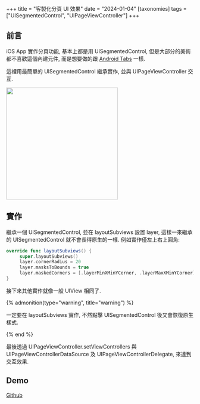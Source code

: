 +++
title = "客製化分頁 UI 效果"
date = "2024-01-04"
[taxonomies]
tags = ["UISegmentedControl", "UIPageViewController"]
+++

## 前言

iOS App 實作分頁功能, 基本上都是用 UISegmentedControl, 但是大部分的美術都不喜歡這個內建元件, 而是想要做的跟 [Android Tabs](https://m2.material.io/components/tabs) 一樣.

這裡用最簡單的 UISegmentedControl 繼承實作, 並與 UIPageViewController 交互.

<img src="../images/04.gif" width="300" height="auto">

## 實作

繼承一個 UISegmentedControl, 並在 layoutSubviews 設置 layer, 這樣一來繼承的 UISegmentedControl 就不會長得原生的一樣.
例如實作僅左上右上圓角:

```swift
override func layoutSubviews() {
     super.layoutSubviews()
     layer.cornerRadius = 20
     layer.masksToBounds = true
     layer.maskedCorners = [.layerMinXMinYCorner, .layerMaxXMinYCorner]
}
```

接下來其他實作就像一般 UIView 相同了.

{% admonition(type="warning", title="warning") %}

一定要在 layoutSubviews 實作, 不然點擊 UISegmentedControl 後又會恢復原生樣式.

{% end %}

最後透過 UIPageViewController.setViewControllers 與 UIPageViewControllerDataSource 及 UIPageViewControllerDelegate, 來達到交互效果.

## Demo

[Github](https://github.com/shinrenpan/custom-uisegmentedcontrol)
